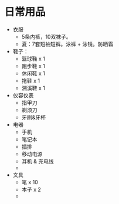 # 日常用品
- 衣服
	- 5条内裤，10双袜子。
	- 夏：7套短袖短裤。泳裤 + 泳镜。防晒霜
- 鞋子：
	- 篮球鞋 x 1
	- 跑步鞋 x 1
	- 休闲鞋 x 1 
	- 拖鞋 x 1
	- 溯溪鞋 x 1
- 仪容仪表
	- 指甲刀
	- 剃须刀
	- 牙刷&牙杯
- 电器
	- 手机
	- 笔记本
	- 插排
	- 移动电源
	- 耳机 & 充电线
	- 
- 文具
	- 笔 x 10
	- 本子 x 2
	- 